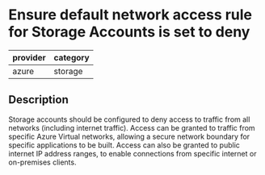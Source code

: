 # Ensure default network access rule for Storage Accounts is set to deny

provider | category
--- | ---
azure | storage

## Description
Storage accounts should be configured to deny access to traffic from all networks (including internet traffic). Access can be granted to traffic from specific Azure Virtual networks, allowing a secure network boundary for specific applications to be built. Access can also be granted to public internet IP address ranges, to enable connections from specific internet or on-premises clients.
